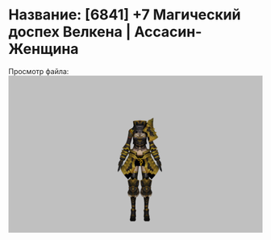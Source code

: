 # Название: [6841] +7 Магический доспех Велкена | Ассасин-Женщина

Просмотр файла:
![p070023.png](p070023.png)